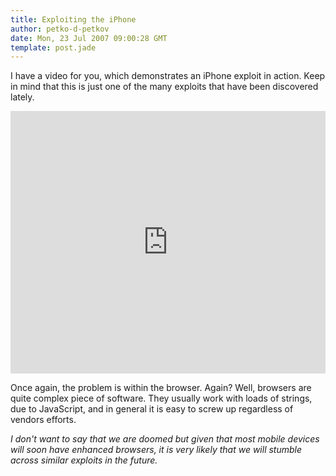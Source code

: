 ```yaml
---
title: Exploiting the iPhone
author: petko-d-petkov
date: Mon, 23 Jul 2007 09:00:28 GMT
template: post.jade
---
```


I have a video for you, which demonstrates an iPhone exploit in action. Keep in mind that this is just one of the many exploits that have been discovered lately.

<iframe width="100%" height="420" src="http://www.youtube.com/embed/M26sur1YAL4" frameborder="0" allowfullscreen></iframe>

Once again, the problem is within the browser. Again? Well, browsers are quite complex piece of software. They usually work with loads of strings, due to JavaScript, and in general it is easy to screw up regardless of vendors efforts.

_I don't want to say that we are doomed but given that most mobile devices will soon have enhanced browsers, it is very likely that we will stumble across similar exploits in the future._
